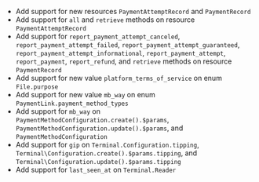 * Add support for new resources `PaymentAttemptRecord` and `PaymentRecord`
* Add support for `all` and `retrieve` methods on resource `PaymentAttemptRecord`
* Add support for `report_payment_attempt_canceled`, `report_payment_attempt_failed`, `report_payment_attempt_guaranteed`, `report_payment_attempt_informational`, `report_payment_attempt`, `report_payment`, `report_refund`, and `retrieve` methods on resource `PaymentRecord`
* Add support for new value `platform_terms_of_service` on enum `File.purpose`
* Add support for new value `mb_way` on enum `PaymentLink.payment_method_types`
* Add support for `mb_way` on `PaymentMethodConfiguration.create().$params`, `PaymentMethodConfiguration.update().$params`, and `PaymentMethodConfiguration`
* Add support for `gip` on `Terminal.Configuration.tipping`, `Terminal\Configuration.create().$params.tipping`, and `Terminal\Configuration.update().$params.tipping`
* Add support for `last_seen_at` on `Terminal.Reader`